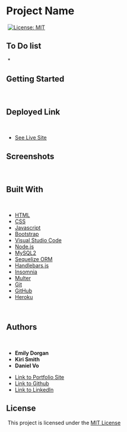 # Project Name
​
[![License: MIT](https://img.shields.io/badge/License-MIT-yellow.svg)](https://opensource.org/licenses/MIT)
​
## To Do list
​
* 
​
## Getting Started
​
​
​
## Deployed Link
​
* [See Live Site](#)
​
## Screenshots
​
​
​
## Built With
​
* [HTML](https://developer.mozilla.org/en-US/docs/Web/HTML)
* [CSS](https://developer.mozilla.org/en-US/docs/Web/CSS)
* [Javascript](https://developer.mozilla.org/en-US/docs/Web/JavaScript)
* [Bootstrap](https://getbootstrap.com/)
* [Visual Studio Code](https://code.visualstudio.com/)
* [Node.js](https://nodejs.org/en/)
* [MySQL2](https://www.npmjs.com/package/mysql2)
* [Sequelize ORM](https://sequelize.org/)
* [Handlebars.js](https://handlebarsjs.com/)
* [Insomnia](https://insomnia.rest/)
* [Multer](https://www.npmjs.com/package/multer)
* [Git](https://git-scm.com/)
* [GitHub](github.com)
* [Heroku](https://id.heroku.com/)

​
## Authors
​
* **Emily Dorgan** 
* **Kiri Smith** 
* **Daniel Vo** 
​
- [Link to Portfolio Site](https://emdorgan.github.io/updated-portfolio/)
- [Link to Github](https://github.com/emdorgan)
- [Link to LinkedIn](https://www.linkedin.com/in/emily-dorgan/)
​
## License
​
This project is licensed under the [MIT License](https://opensource.org/licenses/MIT)